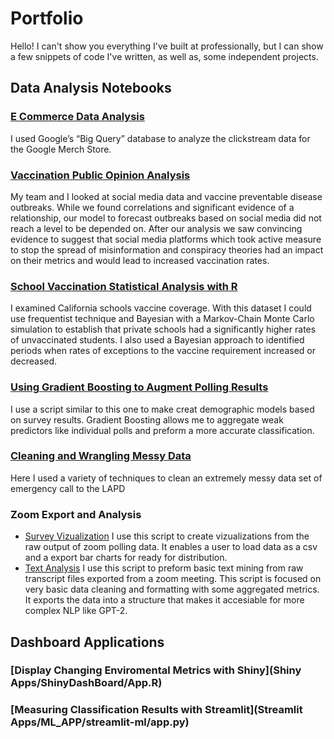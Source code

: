 # Portfolio
Hello! I can't show you everything I've built at professionally, but I can show a few snippets of code I've written, as well as, some independent projects.

## Data Analysis Notebooks

### [E Commerce Data Analysis](NoteBooks/Google_Merch_Analysis.ipynb)
I used Google’s “Big Query” database to analyze the clickstream data for the Google Merch Store. 

### [Vaccination Public Opinion Analysis](NoteBooks/Twitter_Analysis.ipynb)
My team and I looked at social media data and vaccine preventable disease outbreaks. While we found correlations and significant evidence of a relationship, our model to forecast outbreaks based on social media did not reach a level to be depended on. After our analysis we saw convincing evidence to suggest that social media platforms which took active measure to stop the spread of misinformation and conspiracy theories had an impact on their metrics and would lead to increased vaccination rates.

### [School Vaccination Statistical Analysis with R](School_Vax_Stats/Vax_Analysis.pdf)
I examined California schools vaccine coverage. With this dataset I could use frequentist technique and Bayesian with a Markov-Chain Monte Carlo simulation to establish that private schools had a significantly higher rates of unvaccinated students. I also used a Bayesian approach to identified periods when rates of exceptions to the vaccine requirement increased or decreased. 

### [Using Gradient Boosting to Augment Polling Results](NoteBooks/Gradient_Boosting_With_Polling_Results.ipynb)
I use a script similar to this one to make creat demographic models based on survey results. Gradient Boosting allows me to aggregate weak predictors like individual polls and preform a more accurate classification.

### [Cleaning and Wrangling Messy Data](NoteBooks/LAPD_911_Data_Wrangling.ipynb)
Here I used a variety of techniques to clean an extremely messy data set of emergency call to the LAPD

### Zoom Export and Analysis
- [Survey Vizualization](NoteBooks/Zoom_Poll_ChartMaker.ipynb) 
I use this script to create vizualizations from the raw output of zoom polling data. It enables a user to load data as a csv and a export bar charts for ready for distribution.    
- [Text Analysis](NoteBooks/Zoom_Transcript_Text_Mining.ipynb)
I use this script to preform basic text mining from raw transcript files exported from a zoom meeting. This script is focused on very basic data cleaning and formatting with some aggregated metrics. It exports the data into a structure that makes it accesiable for more complex NLP like GPT-2.

## Dashboard Applications

### [Display Changing Enviromental Metrics with Shiny](Shiny Apps/ShinyDashBoard/App.R)

### [Measuring Classification Results with Streamlit](Streamlit Apps/ML_APP/streamlit-ml/app.py)
